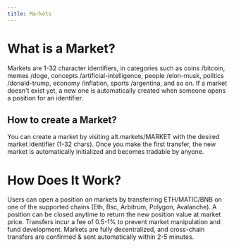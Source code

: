 ```yaml
---
title: Markets
---
```


# What is a Market?
Markets are 1-32 character identifiers, in categories such as coins /bitcoin, memes /doge, concepts /artificial-intelligence, people /elon-musk, politics /donald-trump, economy /inflation, sports /argentina, and so on. If a market doesn't exist yet, a new one is automatically created when someone opens a position for an identifier.

## How to create a Market?
You can create a market by visiting alt.markets/MARKET with the desired market identifier (1-32 chars). Once you make the first transfer, the new market is automatically initialized and becomes tradable by anyone.

# How Does It Work?
Users can open a position on markets by transferring ETH/MATIC/BNB on one of the supported chains (Eth, Bsc, Arbitrum, Polygon, Avalanche). A position can be closed anytime to return the new position value at market price. Transfers incur a fee of 0.5-1% to prevent market manipulation and fund development. Markets are fully decentralized, and cross-chain transfers are confirmed & sent automatically within 2-5 minutes.
